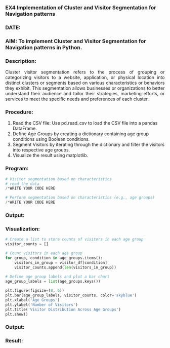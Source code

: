 ### EX4 Implementation of Cluster and Visitor Segmentation for Navigation patterns
### DATE: 
### AIM: To implement Cluster and Visitor Segmentation for Navigation patterns in Python.
### Description:
<div align= "justify">Cluster visitor segmentation refers to the process of grouping or categorizing visitors to a website, 
  application, or physical location into distinct clusters or segments based on various characteristics or behaviors they exhibit. 
  This segmentation allows businesses or organizations to better understand their audience and tailor their strategies, marketing efforts, 
  or services to meet the specific needs and preferences of each cluster.</div>
  
### Procedure:
1) Read the CSV file: Use pd.read_csv to load the CSV file into a pandas DataFrame.
2) Define Age Groups by creating a dictionary containing age group conditions using Boolean conditions.
3) Segment Visitors by iterating through the dictionary and filter the visitors into respective age groups.
4) Visualize the result using matplotlib.

### Program:
```python
# Visitor segmentation based on characteristics
# read the data
/*WRITE YOUR CODE HERE

# Perform segmentation based on characteristics (e.g., age groups)
/*WRITE YOUR CODE HERE

```
### Output:

### Visualization:
```python
# Create a list to store counts of visitors in each age group
visitor_counts = []

# Count visitors in each age group
for group, condition in age_groups.items():
    visitors_in_group = visitor_df[condition]
    visitor_counts.append(len(visitors_in_group))
    
# Define age group labels and plot a bar chart
age_group_labels = list(age_groups.keys())

plt.figure(figsize=(8, 6))
plt.bar(age_group_labels, visitor_counts, color='skyblue')
plt.xlabel('Age Groups')
plt.ylabel('Number of Visitors')
plt.title('Visitor Distribution Across Age Groups')
plt.show()
```
### Output:


### Result:
